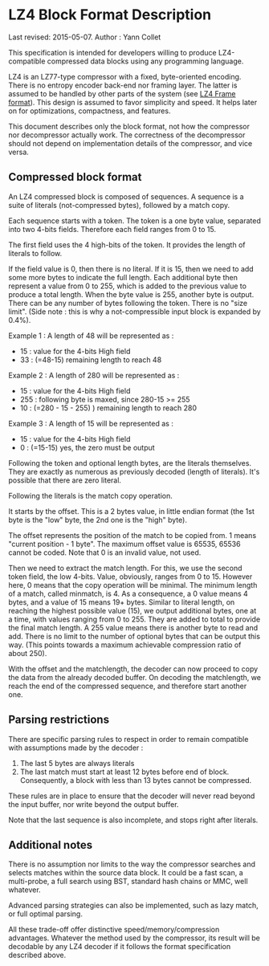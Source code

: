 LZ4 Block Format Description
============================
Last revised: 2015-05-07.
Author : Yann Collet


This specification is intended for developers
willing to produce LZ4-compatible compressed data blocks
using any programming language.

LZ4 is an LZ77-type compressor with a fixed, byte-oriented encoding.
There is no entropy encoder back-end nor framing layer.
The latter is assumed to be handled by other parts of the system (see [LZ4 Frame format]).
This design is assumed to favor simplicity and speed.
It helps later on for optimizations, compactness, and features.

This document describes only the block format,
not how the compressor nor decompressor actually work.
The correctness of the decompressor should not depend
on implementation details of the compressor, and vice versa.

[LZ4 Frame format]: LZ4_Frame_format.md



Compressed block format
-----------------------
An LZ4 compressed block is composed of sequences.
A sequence is a suite of literals (not-compressed bytes),
followed by a match copy.

Each sequence starts with a token.
The token is a one byte value, separated into two 4-bits fields.
Therefore each field ranges from 0 to 15.


The first field uses the 4 high-bits of the token.
It provides the length of literals to follow.

If the field value is 0, then there is no literal.
If it is 15, then we need to add some more bytes to indicate the full length.
Each additional byte then represent a value from 0 to 255,
which is added to the previous value to produce a total length.
When the byte value is 255, another byte is output.
There can be any number of bytes following the token. There is no "size limit".
(Side note : this is why a not-compressible input block is expanded by 0.4%).

Example 1 : A length of 48 will be represented as :

  - 15 : value for the 4-bits High field
  - 33 : (=48-15) remaining length to reach 48

Example 2 : A length of 280 will be represented as :

  - 15  : value for the 4-bits High field
  - 255 : following byte is maxed, since 280-15 >= 255
  - 10  : (=280 - 15 - 255) ) remaining length to reach 280

Example 3 : A length of 15 will be represented as :

  - 15 : value for the 4-bits High field
  - 0  : (=15-15) yes, the zero must be output

Following the token and optional length bytes, are the literals themselves.
They are exactly as numerous as previously decoded (length of literals).
It's possible that there are zero literal.


Following the literals is the match copy operation.

It starts by the offset.
This is a 2 bytes value, in little endian format
(the 1st byte is the "low" byte, the 2nd one is the "high" byte).

The offset represents the position of the match to be copied from.
1 means "current position - 1 byte".
The maximum offset value is 65535, 65536 cannot be coded.
Note that 0 is an invalid value, not used. 

Then we need to extract the match length.
For this, we use the second token field, the low 4-bits.
Value, obviously, ranges from 0 to 15.
However here, 0 means that the copy operation will be minimal.
The minimum length of a match, called minmatch, is 4. 
As a consequence, a 0 value means 4 bytes, and a value of 15 means 19+ bytes.
Similar to literal length, on reaching the highest possible value (15), 
we output additional bytes, one at a time, with values ranging from 0 to 255.
They are added to total to provide the final match length.
A 255 value means there is another byte to read and add.
There is no limit to the number of optional bytes that can be output this way.
(This points towards a maximum achievable compression ratio of about 250).

With the offset and the matchlength,
the decoder can now proceed to copy the data from the already decoded buffer.
On decoding the matchlength, we reach the end of the compressed sequence,
and therefore start another one.


Parsing restrictions
-----------------------
There are specific parsing rules to respect in order to remain compatible
with assumptions made by the decoder :

1. The last 5 bytes are always literals
2. The last match must start at least 12 bytes before end of block.   
   Consequently, a block with less than 13 bytes cannot be compressed.

These rules are in place to ensure that the decoder
will never read beyond the input buffer, nor write beyond the output buffer.

Note that the last sequence is also incomplete,
and stops right after literals.


Additional notes
-----------------------
There is no assumption nor limits to the way the compressor
searches and selects matches within the source data block.
It could be a fast scan, a multi-probe, a full search using BST,
standard hash chains or MMC, well whatever.

Advanced parsing strategies can also be implemented, such as lazy match,
or full optimal parsing.

All these trade-off offer distinctive speed/memory/compression advantages.
Whatever the method used by the compressor, its result will be decodable
by any LZ4 decoder if it follows the format specification described above.
